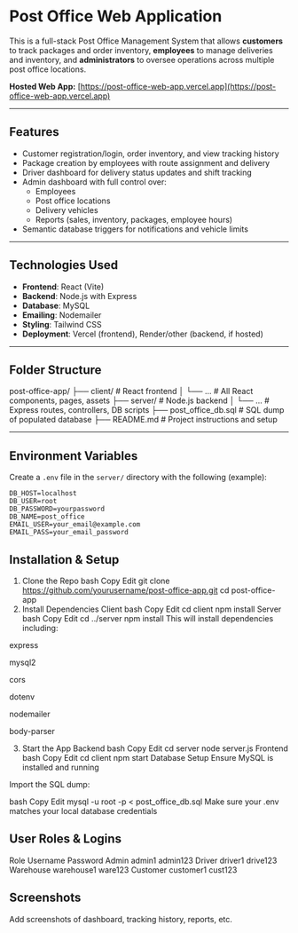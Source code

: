   #  Post Office Web Application

  This is a full-stack Post Office Management System that allows **customers** to track packages and order inventory, **employees** to manage deliveries and inventory, and **administrators** to oversee operations across multiple post office locations.

  **Hosted Web App:** [https://post-office-web-app.vercel.app](https://post-office-web-app.vercel.app)

  ---

  ##  Features

  - Customer registration/login, order inventory, and view tracking history
  - Package creation by employees with route assignment and delivery
  - Driver dashboard for delivery status updates and shift tracking
  - Admin dashboard with full control over:
    - Employees
    - Post office locations
    - Delivery vehicles
    - Reports (sales, inventory, packages, employee hours)
  - Semantic database triggers for notifications and vehicle limits

  ---

  ##  Technologies Used

  - **Frontend**: React (Vite)
  - **Backend**: Node.js with Express
  - **Database**: MySQL
  - **Emailing**: Nodemailer
  - **Styling**: Tailwind CSS
  - **Deployment**: Vercel (frontend), Render/other (backend, if hosted)

  ---

  ##  Folder Structure

post-office-app/ ├── client/ # React frontend │ └── ... # All React components, pages, assets ├── server/ # Node.js backend │ └── ... # Express routes, controllers, DB scripts ├── post_office_db.sql # SQL dump of populated database ├── README.md # Project instructions and setup


---

## Environment Variables

Create a `.env` file in the `server/` directory with the following (example):

```env
DB_HOST=localhost
DB_USER=root
DB_PASSWORD=yourpassword
DB_NAME=post_office
EMAIL_USER=your_email@example.com
EMAIL_PASS=your_email_password
```

## Installation & Setup
1. Clone the Repo
bash
Copy
Edit
git clone https://github.com/yourusername/post-office-app.git
cd post-office-app
2. Install Dependencies
Client
bash
Copy
Edit
cd client
npm install
Server
bash
Copy
Edit
cd ../server
npm install
This will install dependencies including:

express

mysql2

cors

dotenv

nodemailer

body-parser

3. Start the App
Backend
bash
Copy
Edit
cd server
node server.js
Frontend
bash
Copy
Edit
cd client
npm start
Database Setup
Ensure MySQL is installed and running

Import the SQL dump:

bash
Copy
Edit
mysql -u root -p < post_office_db.sql
Make sure your .env matches your local database credentials

## User Roles & Logins

Role	Username	Password
Admin	admin1	admin123
Driver	driver1	drive123
Warehouse	warehouse1	ware123
Customer	customer1	cust123

## Screenshots
Add screenshots of dashboard, tracking history, reports, etc.



